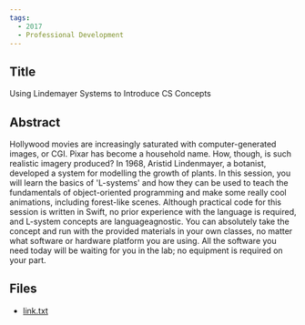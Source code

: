 ```yaml
---
tags:
  - 2017
  - Professional Development
---
```

    
## Title

Using Lindemayer Systems to Introduce CS Concepts

## Abstract

Hollywood movies are increasingly saturated with computer-generated images, or CGI. Pixar has become a household name. How, though, is such realistic imagery produced? In 1968, Aristid Lindenmayer, a botanist, developed a system for modelling the growth of plants. In this session, you will learn the basics of 'L-systems' and how they can be used to teach the fundamentals of object-oriented programming and make some really cool animations, including forest-like scenes. Although practical code for this session is written in Swift, no prior experience with the language is required, and L-system concepts are languageagnostic. You can absolutely take the concept and run with the provided materials in your own classes, no matter what software or hardware platform you are using. All the software you need today will be waiting for you in the lab; no equipment is required on your part.

## Files

- [link.txt](resources/2017/Russell_Gordon/link.txt)
